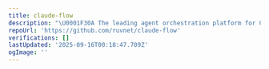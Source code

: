 ```yaml
---
title: claude-flow
description: "\U0001F30A The leading agent orchestration platform for Claude. Deploy intelligent multi-agent swarms, coordinate autonomous workflows, and build conversational AI systems. Features    enterprise-grade architecture, distributed swarm intelligence, RAG integration, and native Claude Code support via MCP protocol. Ranked #1 in agent-based frameworks."
repoUrl: 'https://github.com/ruvnet/claude-flow'
verifications: []
lastUpdated: '2025-09-16T00:18:47.709Z'
ogImage: ''
---
```


